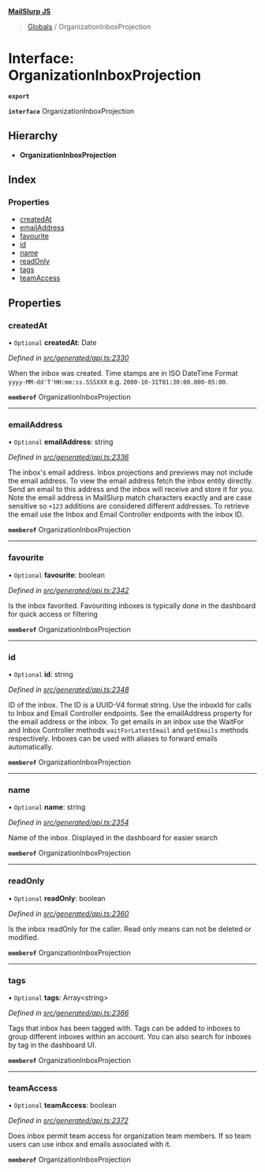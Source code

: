 **[MailSlurp JS](../README.md)**

> [Globals](../README.md) / OrganizationInboxProjection

# Interface: OrganizationInboxProjection

**`export`** 

**`interface`** OrganizationInboxProjection

## Hierarchy

* **OrganizationInboxProjection**

## Index

### Properties

* [createdAt](organizationinboxprojection.md#createdat)
* [emailAddress](organizationinboxprojection.md#emailaddress)
* [favourite](organizationinboxprojection.md#favourite)
* [id](organizationinboxprojection.md#id)
* [name](organizationinboxprojection.md#name)
* [readOnly](organizationinboxprojection.md#readonly)
* [tags](organizationinboxprojection.md#tags)
* [teamAccess](organizationinboxprojection.md#teamaccess)

## Properties

### createdAt

• `Optional` **createdAt**: Date

*Defined in [src/generated/api.ts:2330](https://github.com/mailslurp/mailslurp-client/blob/fb74c9f/src/generated/api.ts#L2330)*

When the inbox was created. Time stamps are in ISO DateTime Format `yyyy-MM-dd'T'HH:mm:ss.SSSXXX` e.g. `2000-10-31T01:30:00.000-05:00`.

**`memberof`** OrganizationInboxProjection

___

### emailAddress

• `Optional` **emailAddress**: string

*Defined in [src/generated/api.ts:2336](https://github.com/mailslurp/mailslurp-client/blob/fb74c9f/src/generated/api.ts#L2336)*

The inbox's email address. Inbox projections and previews may not include the email address. To view the email address fetch the inbox entity directly. Send an email to this address and the inbox will receive and store it for you. Note the email address in MailSlurp match characters exactly and are case sensitive so `+123` additions are considered different addresses. To retrieve the email use the Inbox and Email Controller endpoints with the inbox ID.

**`memberof`** OrganizationInboxProjection

___

### favourite

• `Optional` **favourite**: boolean

*Defined in [src/generated/api.ts:2342](https://github.com/mailslurp/mailslurp-client/blob/fb74c9f/src/generated/api.ts#L2342)*

Is the inbox favorited. Favouriting inboxes is typically done in the dashboard for quick access or filtering

**`memberof`** OrganizationInboxProjection

___

### id

• `Optional` **id**: string

*Defined in [src/generated/api.ts:2348](https://github.com/mailslurp/mailslurp-client/blob/fb74c9f/src/generated/api.ts#L2348)*

ID of the inbox. The ID is a UUID-V4 format string. Use the inboxId for calls to Inbox and Email Controller endpoints. See the emailAddress property for the email address or the inbox. To get emails in an inbox use the WaitFor and Inbox Controller methods `waitForLatestEmail` and `getEmails` methods respectively. Inboxes can be used with aliases to forward emails automatically.

**`memberof`** OrganizationInboxProjection

___

### name

• `Optional` **name**: string

*Defined in [src/generated/api.ts:2354](https://github.com/mailslurp/mailslurp-client/blob/fb74c9f/src/generated/api.ts#L2354)*

Name of the inbox. Displayed in the dashboard for easier search

**`memberof`** OrganizationInboxProjection

___

### readOnly

• `Optional` **readOnly**: boolean

*Defined in [src/generated/api.ts:2360](https://github.com/mailslurp/mailslurp-client/blob/fb74c9f/src/generated/api.ts#L2360)*

Is the inbox readOnly for the caller. Read only means can not be deleted or modified.

**`memberof`** OrganizationInboxProjection

___

### tags

• `Optional` **tags**: Array\<string>

*Defined in [src/generated/api.ts:2366](https://github.com/mailslurp/mailslurp-client/blob/fb74c9f/src/generated/api.ts#L2366)*

Tags that inbox has been tagged with. Tags can be added to inboxes to group different inboxes within an account. You can also search for inboxes by tag in the dashboard UI.

**`memberof`** OrganizationInboxProjection

___

### teamAccess

• `Optional` **teamAccess**: boolean

*Defined in [src/generated/api.ts:2372](https://github.com/mailslurp/mailslurp-client/blob/fb74c9f/src/generated/api.ts#L2372)*

Does inbox permit team access for organization team members. If so team users can use inbox and emails associated with it.

**`memberof`** OrganizationInboxProjection
